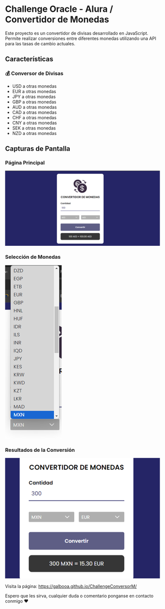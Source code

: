 # Challenge Oracle - Alura / Convertidor de Monedas

Este proyecto es un convertidor de divisas desarrollado en JavaScript. Permite realizar conversiones entre diferentes monedas utilizando una API para las tasas de cambio actuales.

## Características

### 💰 Conversor de Divisas

- USD a otras monedas
- EUR a otras monedas
- JPY a otras monedas
- GBP a otras monedas
- AUD a otras monedas
- CAD a otras monedas
- CHF a otras monedas
- CNY a otras monedas
- SEK a otras monedas
- NZD a otras monedas

## Capturas de Pantalla

### Página Principal

![Página Principal](img/Pagprinci.png)

### Selección de Monedas

![Selección de Monedas](img/seleccion.png)

### Resultados de la Conversión

![Resultados de la Conversión](img/conversion.png)

Visita la página: https://galbooa.github.io/ChallengeConversorM/

Espero que les sirva, cualquier duda o comentario ponganse en contacto conmigo ❤️
